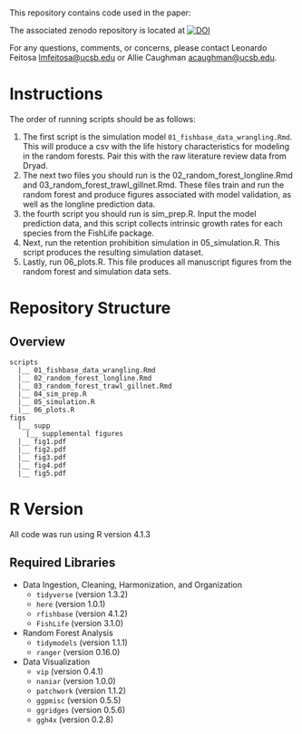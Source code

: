 # 

This repository contains code used in the paper: 

The associated zenodo repository is located at [![DOI](https://zenodo.org/badge/651985253.svg)](https://doi.org/10.5281/zenodo.14928150)

For any questions, comments, or concerns, please contact Leonardo Feitosa [lmfeitosa@ucsb.edu](lmfeitosa@ucsb.edu) or Allie Caughman [acaughman@ucsb.edu](acaughman@ucsb.edu).

# Instructions

The order of running scripts should be as follows: 

1. The first script is the simulation model `01_fishbase_data_wrangling.Rmd`. This will produce a csv with the life history 
characteristics for modeling in the random forests. Pair this with the raw literature review data from Dryad.
2. The next two files you should run is the 02_random_forest_longline.Rmd and 03_random_forest_trawl_gillnet.Rmd. These
files train and run the random forest and produce figures associated with model validation, as well as the longline
prediction data.
3. the fourth script you should run is sim_prep.R. Input the model prediction data, and this script collects intrinsic growth rates
for each species from the FishLife package.
4. Next, run the retention prohibition simulation in 05_simulation.R. This script produces the resulting simulation dataset.
5. Lastly, run 06_plots.R. This file produces all manuscript figures from the random forest and simulation data sets.

# Repository Structure

## Overview

```
scripts
  |__ 01_fishbase_data_wrangling.Rmd
  |__ 02_random_forest_longline.Rmd
  |__ 03_random_forest_trawl_gillnet.Rmd
  |__ 04_sim_prep.R
  |__ 05_simulation.R
  |__ 06_plots.R
figs
  |__ supp
    |__ supplemental figures
  |__ fig1.pdf
  |__ fig2.pdf
  |__ fig3.pdf
  |__ fig4.pdf
  |__ fig5.pdf
```

# R Version

All code was run using R version 4.1.3

## Required Libraries

+ Data Ingestion, Cleaning, Harmonization, and Organization
  - `tidyverse` (version 1.3.2)
  - `here` (version 1.0.1)
  - `rfishbase` (version 4.1.2)
  - `FishLife` (version 3.1.0)
+ Random Forest Analysis
  - `tidymodels` (version 1.1.1) 
  - `ranger` (version 0.16.0) 
+ Data Visualization
  - `vip` (version 0.4.1)
  - `naniar` (version 1.0.0)
  - `patchwork` (version 1.1.2)
  - `ggpmisc` (version 0.5.5)
  - `ggridges` (version 0.5.6)
  - `ggh4x` (version 0.2.8)
